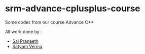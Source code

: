 # srm-advance-cplusplus-course
Some codes from our course Advance C++

All work done by :
 - [Sai Praneeth](https://github.com/saip009)
 - [Satyam Verma](https://github.com/satyamverma95)



